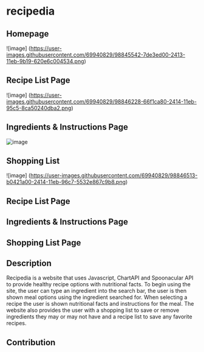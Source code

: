 # recipedia


## Homepage 
![image] (https://user-images.githubusercontent.com/69940829/98845542-7de3ed00-2413-11eb-9b19-620e6c004534.png)

## Recipe List Page
![image] (https://user-images.githubusercontent.com/69940829/98846228-66f1ca80-2414-11eb-95c5-8ca50240dba2.png)

## Ingredients & Instructions Page 
![image](https://media.giphy.com/media/sr27asZstT6RL3xWcL/giphy.gif)

## Shopping List 
![image] (https://user-images.githubusercontent.com/69940829/98846513-b0421a00-2414-11eb-96c7-5532e867c9b8.png)


## Recipe List Page 

## Ingredients & Instructions Page 

## Shopping List Page 

## Description
Recipedia is a website that uses Javascript, ChartAPI and Spoonacular API to provide healthy recipe options with nutritional facts. To begin using the site, the user can type an ingredient into the search bar, the user is then shown meal options using the ingredient searched for. When selecting a recipe the user is shown nutritional facts and instructions for the meal. The website also provides the user with a shopping list to save or remove ingredients they may or may not have and a recipe list to save any favorite recipes. 
 
## Contribution 
